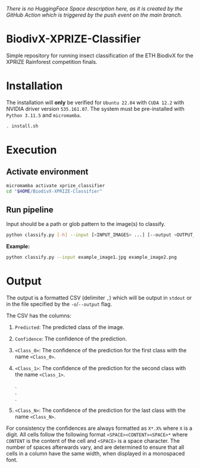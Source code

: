 *There is no HuggingFace Space description here, as it is created by the GitHub Action which is triggered by the push event on the main branch.*

# BiodivX-XPRIZE-Classifier
Simple repository for running insect classification of the ETH BiodivX for the XPRIZE Rainforest competition finals.

# Installation
The installation will **only** be verified for `Ubuntu 22.04` with `CUDA 12.2` with NVIDIA driver version `535.161.07`. The system must be pre-installed with `Python 3.11.5` and `micromamba`.

```bash
. install.sh
```

# Execution
## Activate environment

```bash
micromamba activate xprize_classifier
cd "$HOME/BiodivX-XPRIZE-Classifier"
```

## Run pipeline
Input should be a path or glob pattern to the image(s) to classify.

```bash
python classify.py [-h] --input [<INPUT_IMAGES> ...] [--output <OUTPUT_CSV>] [--weights <WEIGHT_PATH>] [--class_dict <CLASS_DICT_CSV>] [--device <DEVICE>]
```

**Example:**

```bash
python classify.py --input example_image1.jpg example_image2.png
```

# Output
The output is a formatted CSV (delimiter `,`) which will be output in `stdout` or in the file specified by the `-o`/`--output` flag.

The CSV has the columns:

1) `Predicted`: The predicted class of the image.
2) `Confidence`: The confidence of the prediction.
3) `<Class_0>`: The confidence of the prediction for the first class with the name `<Class_0>`.
4) `<Class_1>`: The confidence of the prediction for the second class with the name `<Class_1>`.

    .   
    .   
    .

5) `<Class_N>`: The confidence of the prediction for the last class with the name `<Class_N>`.

For consistency the confidences are always formatted as `X*.X%` where `X` is a digit. All cells follow the following format `<SPACE><CONTENT><SPACE>*` where `CONTENT` is the content of the cell and `<SPACE>` is a space character. The number of spaces afterwards vary, and are determined to ensure that all cells in a column have the same width, when displayed in a monospaced font.